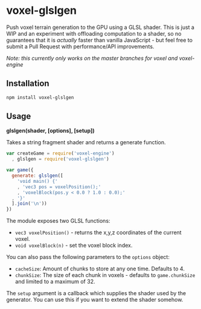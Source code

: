 # voxel-glslgen #

Push voxel terrain generation to the GPU using a GLSL shader. This is just
a WIP and an experiment with offloading computation to a shader, so no
guarantees that it is *actually* faster than vanilla JavaScript - but feel
free to submit a Pull Request with performance/API improvements.

*Note: this currently only works on the master branches for voxel and
voxel-engine*

## Installation ##

``` bash
npm install voxel-glslgen
```

## Usage ##

**glslgen(shader, [options], [setup])**

Takes a string fragment shader and returns a generate function.

``` javascript
var createGame = require('voxel-engine')
  , glslgen = require('voxel-glslgen')

var game({
  generate: glslgen([
    'void main() {'
    , 'vec3 pos = voxelPosition();'
    , 'voxelBlock(pos.y < 0.0 ? 1.0 : 0.0);'
  , '}'
  ].join('\n'))
})
```

The module exposes two GLSL functions:

* `vec3 voxelPosition()` - returns the x,y,z coordinates of the current voxel.
* `void voxelBlock(n)` - set the voxel block index.

You can also pass the following parameters to the `options` object:

* `cacheSize`: Amount of chunks to store at any one time. Defaults to 4.
* `chunkSize`: The size of each chunk in voxels - defaults to `game.chunkSize`
  and limited to a maximum of 32.

The `setup` argument is a callback which supplies the shader used by the
generator. You can use this if you want to extend the shader somehow.
